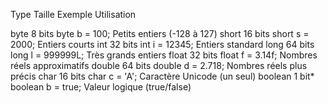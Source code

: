 Type	        Taille	        Exemple	              Utilisation

byte	        8 bits	        byte b = 100;	        Petits entiers (-128 à 127)
short	        16 bits	        short s = 2000;	      Entiers courts
int	          32 bits	        int i = 12345;	      Entiers standard
long	        64 bits	        long l = 999999L;	    Très grands entiers
float	        32 bits	        float f = 3.14f;	    Nombres réels approximatifs
double	      64 bits	        double d = 2.718;	    Nombres réels plus précis
char	        16 bits	        char c = 'A';	        Caractère Unicode (un seul)
boolean	      1 bit*	        boolean b = true;	    Valeur logique (true/false)
